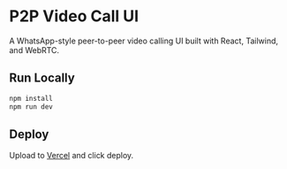 # P2P Video Call UI

A WhatsApp-style peer-to-peer video calling UI built with React, Tailwind, and WebRTC.

## Run Locally

```bash
npm install
npm run dev
```

## Deploy

Upload to [Vercel](https://vercel.com/) and click deploy.
